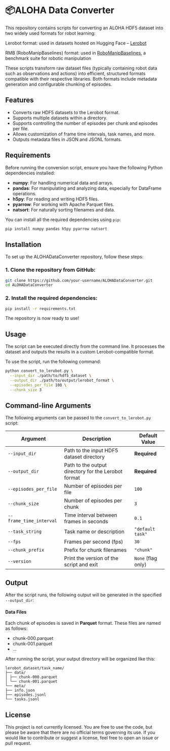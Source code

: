 # 📦ALOHA Data Converter

This repository contains scripts for converting an ALOHA HDF5 dataset into two widely used formats for robot learning:

Lerobot format: used in datasets hosted on Hugging Face – [Lerobot](https://huggingface.co/lerobot)

RMB (RoboManipBaselines) format: used in [RoboManipBaselines](https://github.com/isri-aist/RoboManipBaselines), a benchmark suite for robotic manipulation

These scripts transform raw dataset files (typically containing robot data such as observations and actions) into efficient, structured formats compatible with their respective libraries. Both formats include metadata generation and configurable chunking of episodes.

## Features

- Converts raw HDF5 datasets to the Lerobot format.
- Supports multiple datasets within a directory.
- Supports controlling the number of episodes per chunk and episodes per file.
- Allows customization of frame time intervals, task names, and more.
- Outputs metadata files in JSON and JSONL formats.

## Requirements

Before running the conversion script, ensure you have the following Python dependencies installed:

- **numpy**: For handling numerical data and arrays.
- **pandas**: For manipulating and analyzing data, especially for DataFrame operations.
- **h5py**: For reading and writing HDF5 files.
- **pyarrow**: For working with Apache Parquet files.
- **natsort**: For naturally sorting filenames and data.

You can install all the required dependencies using `pip`:

```bash
pip install numpy pandas h5py pyarrow natsort
```

## Installation

To set up the ALOHADataConverter repository, follow these steps:

### 1. Clone the repository from GitHub:

```bash
git clone https://github.com/your-username/ALOHADataConverter.git
cd ALOHADataConverter
```

### 2. Install the required dependencies:
```bash
pip install -r requirements.txt
```
The repository is now ready to use!

## Usage

The script can be executed directly from the command line. It processes the dataset and outputs the results in a custom Lerobot-compatible format.

To use the script, run the following command:

```bash
python convert_to_lerobot.py \
  --input_dir ./path/to/hdf5_dataset \
  --output_dir ./path/to/output/lerobot_format \
  --episodes_per_file 100 \
  --chunk_size 3
```

## Command-line Arguments

The following arguments can be passed to the `convert_to_lerobot.py` script:

| Argument               | Description                                           | Default Value      |
|------------------------|-------------------------------------------------------|---------------------|
| `--input_dir`          | Path to the input HDF5 dataset directory              | **Required**        |
| `--output_dir`         | Path to the output directory for the Lerobot format   | **Required**        |
| `--episodes_per_file`  | Number of episodes per file                           | `100`               |
| `--chunk_size`         | Number of episodes per chunk                          | `3`                 |
| `--frame_time_interval`| Time interval between frames in seconds               | `0.1`               |
| `--task_string`        | Task name or description                              | `"default task"`    |
| `--fps`                | Frames per second (fps)                               | `30`                |
| `--chunk_prefix`       | Prefix for chunk filenames                            | `"chunk"`           |
| `--version`            | Print the version of the script and exit              | `None` (flag only)  |

 ## Output

After the script runs, the following output will be generated in the specified `--output_dir`:

#### Data Files

Each chunk of episodes is saved in **Parquet** format. These files are named as follows:
- chunk-000.parquet
- chunk-001.parquet
- ...

After running the script, your output directory will be organized like this:

```
lerobot_dataset/task_name/
├── data/
│ ├── chunk-000.parquet
│ └── chunk-001.parquet
└── meta/
├── info.json
├── episodes.jsonl
└── tasks.jsonl
```

## License

This project is not currently licensed. You are free to use the code, but please be aware that there are no official terms governing its use. If you would like to contribute or suggest a license, feel free to open an issue or pull request.
